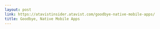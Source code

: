 ```yaml
---
layout: post
link: https://atavistinsider.atavist.com/goodbye-native-mobile-apps/
title: Goodbye, Native Mobile Apps
---
```

